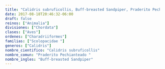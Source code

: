 ```yaml
---
title: "Calidris subruficollis, Buff-breasted Sandpiper, Praderito Pechianteado "
date: 2017-08-18T20:46:32-06:00
draft: false
reinos: ["Animalia"]
divisiones: ["Chordata"]
clases: ["Aves"]
ordenes: ["Charadriiformes"]
familias: ["Scolopacidae "]
generos: ["Calidris"]
nombre_cientifico: "Calidris subruficollis"
nombre_comun: "Praderito Pechianteado "
nombre_ingles: "Buff-breasted Sandpiper"
---
```

